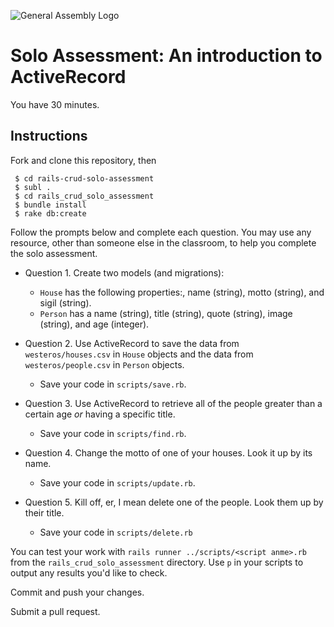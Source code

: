 ![General Assembly Logo](http://i.imgur.com/ke8USTq.png)

# Solo Assessment:  An introduction to ActiveRecord

You have 30 minutes.

## Instructions

Fork and clone this repository, then

```bashs
 $ cd rails-crud-solo-assessment
 $ subl .
 $ cd rails_crud_solo_assessment
 $ bundle install
 $ rake db:create
```

Follow the prompts below and complete each question.  You may use any resource, other than someone else in the classroom, to help you complete the solo assessment.

- Question 1. Create two models (and migrations):
  +   `House` has the following properties:, name (string), motto (string), and sigil (string).
  +   `Person` has a name (string), title (string), quote (string), image (string), and age (integer).

- Question 2. Use ActiveRecord to save the data from `westeros/houses.csv` in `House` objects and the data from `westeros/people.csv` in `Person` objects.
  + Save your code in `scripts/save.rb`.

- Question 3. Use ActiveRecord to retrieve all of the people greater than a certain age *or* having a specific title.
  + Save your code in `scripts/find.rb`.

- Question 4. Change the motto of one of your houses. Look it up by its name.
  + Save your code in `scripts/update.rb`.

- Question 5. Kill off, er, I mean delete one of the people. Look them up by their title.
  + Save your code in `scripts/delete.rb`


You can test your work with `rails runner ../scripts/<script anme>.rb` from the `rails_crud_solo_assessment` directory.  Use `p` in your scripts to output any results you'd like to check.

Commit and push your changes.

Submit a pull request.
